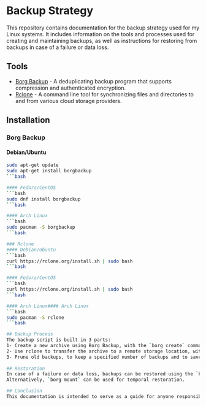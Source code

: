 # Backup Strategy
This repository contains documentation for the backup strategy used for my Linux systems. It includes information on the tools and processes used for creating and maintaining backups, as well as instructions for restoring from backups in case of a failure or data loss.

## Tools
- [Borg Backup](https://borgbackup.readthedocs.io/) - A deduplicating backup program that supports compression and authenticated encryption. 
- [Rclone](https://rclone.org/) - A command line tool for synchronizing files and directories to and from various cloud storage providers.

## Installation
### Borg Backup
#### Debian/Ubuntu
```bash
sudo apt-get update
sudo apt-get install borgbackup
```bash

#### Fedora/CentOS
```bash
sudo dnf install borgbackup
```bash

#### Arch Linux
```bash
sudo pacman -S borgbackup
```bash

### Rclone
#### Debian/Ubuntu
```bash
curl https://rclone.org/install.sh | sudo bash
```bash

#### Fedora/CentOS
```bash
curl https://rclone.org/install.sh | sudo bash
```bash

#### Arch Linux#### Arch Linux
```bash
sudo pacman -S rclone
```bash

## Backup Process
The backup script is built in 3 parts:
1- Create a new archive using Borg Backup, with the `borg create` command.
2- Use rclone to transfer the archive to a remote storage location, with the `rclone copy` command.
3- Prune old backups, to keep a specified number of backups and to save space, with the `borg prune` command.
    
## Restoration
In case of a failure or data loss, backups can be restored using the `borg extract` command. Detailed instructions for restoring specific files or directories can be found in the Borg Backup documentation.
Alternatively, `borg mount` can be used for temporal restoration.

## Conclusion
This documentation is intended to serve as a guide for anyone responsible for maintaining and managing backups for our system. It is important to regularly test and verify the backups to ensure that they can be successfully restored in case of a failure or data loss.
